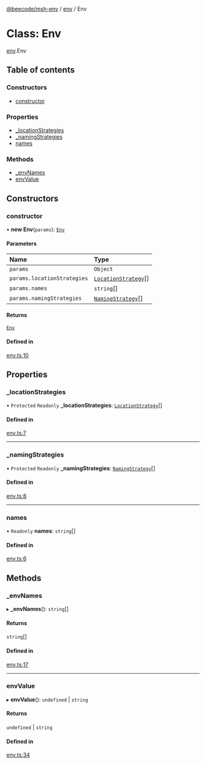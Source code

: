 [@beecode/msh-env](../README.md) / [env](../modules/env.md) / Env

# Class: Env

[env](../modules/env.md).Env

## Table of contents

### Constructors

- [constructor](env.Env.md#constructor)

### Properties

- [\_locationStrategies](env.Env.md#_locationstrategies)
- [\_namingStrategies](env.Env.md#_namingstrategies)
- [names](env.Env.md#names)

### Methods

- [\_envNames](env.Env.md#_envnames)
- [envValue](env.Env.md#envvalue)

## Constructors

### constructor

• **new Env**(`params`): [`Env`](env.Env.md)

#### Parameters

| Name | Type |
| :------ | :------ |
| `params` | `Object` |
| `params.locationStrategies` | [`LocationStrategy`](../interfaces/location_strategy.LocationStrategy.md)[] |
| `params.names` | `string`[] |
| `params.namingStrategies` | [`NamingStrategy`](../interfaces/naming_strategy.NamingStrategy.md)[] |

#### Returns

[`Env`](env.Env.md)

#### Defined in

[env.ts:10](https://github.com/beecode-rs/msh-env/blob/b90f535/src/env.ts#L10)

## Properties

### \_locationStrategies

• `Protected` `Readonly` **\_locationStrategies**: [`LocationStrategy`](../interfaces/location_strategy.LocationStrategy.md)[]

#### Defined in

[env.ts:7](https://github.com/beecode-rs/msh-env/blob/b90f535/src/env.ts#L7)

___

### \_namingStrategies

• `Protected` `Readonly` **\_namingStrategies**: [`NamingStrategy`](../interfaces/naming_strategy.NamingStrategy.md)[]

#### Defined in

[env.ts:8](https://github.com/beecode-rs/msh-env/blob/b90f535/src/env.ts#L8)

___

### names

• `Readonly` **names**: `string`[]

#### Defined in

[env.ts:6](https://github.com/beecode-rs/msh-env/blob/b90f535/src/env.ts#L6)

## Methods

### \_envNames

▸ **_envNames**(): `string`[]

#### Returns

`string`[]

#### Defined in

[env.ts:17](https://github.com/beecode-rs/msh-env/blob/b90f535/src/env.ts#L17)

___

### envValue

▸ **envValue**(): `undefined` \| `string`

#### Returns

`undefined` \| `string`

#### Defined in

[env.ts:34](https://github.com/beecode-rs/msh-env/blob/b90f535/src/env.ts#L34)
